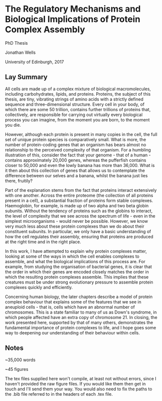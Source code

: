 # The Regulatory Mechanisms and Biological Implications of Protein Complex Assembly

PhD Thesis

Jonathan Wells

University of Edinburgh, 2017

## Lay Summary
All cells are made up of a complex mixture of biological macromolecules,
including carbohydrates, lipids, and proteins. Proteins, the subject of this
thesis, are tiny, vibrating strings of amino acids with a strictly defined
sequence and three-dimensional structure. Every cell in your body, of which
there are some 50 trillion, contains further trillions of proteins that,
collectively, are responsible for carrying out virtually every biological
process you can imagine, from the moment you are born, to the moment you die.

However, although each protein is present in many copies in the cell, the full
set of unique protein species is comparatively small. What is more, the number
of protein-coding genes that an organism has bears almost no relationship to the
perceived complexity of that organism. For a humbling illustration of this,
consider the fact that your genome - that of a human - contains approximately
20,000 genes, whereas the pufferfish contains closer to 50,000 and even the
lowly banana has more than 36,000. What is it then about this collection of
genes that allows us to contemplate the difference between our selves and a
banana, whilst the banana just lies there, fruitily?

Part of the explanation stems from the fact that proteins interact extensively
with one another. Across the entire proteome (the collection of all proteins
present in a cell), a substantial fraction of proteins form stable complexes.
Haemoglobin, for example, is made up of two alpha and two beta globin subunits.
Without the tendency of proteins such as the globins to interact, the level of
complexity that we see across the spectrum of life - even in the simplest
microorganisms - would never be possible. However, we know very much less about
these protein complexes than we do about their constituent subunits. In
particular, we only have a basic understanding of how the cell regulates their
assembly, ensuring that proteins are produced at the right time and in the right
place.

In this work, I have attempted to explain why protein complexes matter, looking
at some of the ways in which the cell enables complexes to assemble, and what
the biological implications of this process are. For example, from studying the
organisation of bacterial genes, it is clear that the order in which their genes
are encoded closely matches the order in which the resulting protein complexes
assemble. This implies that these creatures must be under strong evolutionary
pressure to assemble protein complexes quickly and efficiently.

Concerning human biology, the later chapters describe a model of protein complex
behaviour that explains some of the features that we see in aneuploid cells -
that is, cells which have an abnormal number of chromosomes. This is a state
familiar to many of us as Down's syndrome, in which people affected have an
extra copy of chromosome 21. In closing, the work presented here, supported by
that of many others, demonstrates the fundamental importance of protein
complexes to life, and I hope goes some way to deepening our understanding of
their behaviour within cells.

## Notes

~35,000 words

~45 figures

The tex files supplied here won't compile, at least not without errors, since I
haven't provided the raw figure files. If you would like them then get in touch
and I'll send them your way. You would also need to fix the paths to the .bib
file referred to in the headers of each .tex file.


